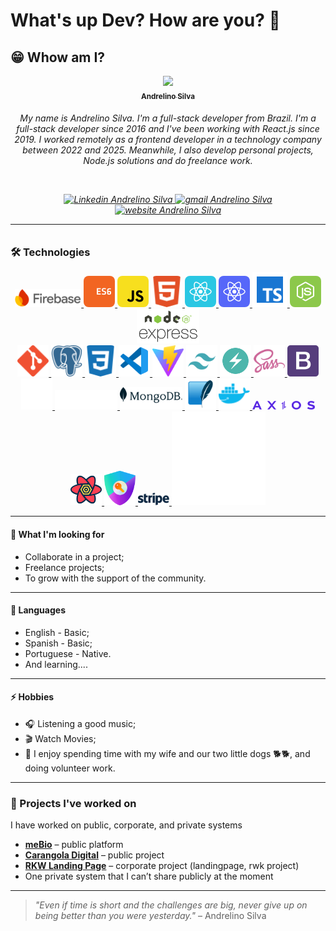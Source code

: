 
# What's up Dev? How are you? 👋

## 😁 Whow am I?

<p align="center">
<a href="https://app.rocketseat.com.br/me/andrelinosilva" target="_blank">
<img src="https://github.com/andrelinos.png" width="100px" atl="Foto de perfil do GitHub de AndreLino" />
<br /><sub><b>Andrelino Silva</b></sub>
</a>

<br />
<h6 align="center">
My name is Andrelino Silva. I'm a full-stack developer from Brazil. I'm a full-stack developer since 2016 and I've been working with React.js since 2019. I worked remotely as a frontend developer in a technology company between 2022 and 2025. Meanwhile, I also develop personal projects, Node.js solutions and do freelance work.
</p>

</p>
<br />

<p align="center">
    <a href="https://www.linkedin.com/in/andrelinosilva/" target="_blank">
        <img
            alt="Linkedin Andrelino Silva"
            src="https://img.shields.io/badge/-Andrelino%20Silva-%230077b5?style=flat-square&logo=linkedin">
    </a>
    <a href="mailto:andrelinodev@gmail.com">
        <img
            alt="gmail Andrelino Silva"
            src="https://img.shields.io/badge/Gmail-%23c14438?style=flat-square&logo=gmail&logoColor=white">
    </a>
    <a href="https://andrelino.dev/" target="_blank">
        <img
            alt="website Andrelino Silva"
            src="https://img.shields.io/badge/-andrelino.dev-3f80ee?style=flat-square&logo=&logoColor=white">
    </a>

</p>

---

### 🛠 Technologies

<p align="center">
 <a href="https://firebase.google.com/">
        <img src="/assets/icon-firebase.svg" alt="logo Firebase" width="106px">
    </a>
    <a href="http://www.ecma-international.org/ecma-262/6.0/">
        <img src="/assets/icon-ecmascript6.svg" alt="logo ECS6" width="50px" style="border-radius: 8px;">
    </a>
     <a href="https://www.javascript.com/">
        <img src="/assets/icon-javascript.svg" alt="logo JavaScript" width="50px" style="border-radius: 8px;">
    </a>
    <a href="https://developer.mozilla.org/en-US/docs/Web/HTML">
        <img src="/assets/icon-html5.svg" alt="logo HTML5" width="50px" style="border-radius: 8px;">
    </a>
    <a href="https://reactjs.org/">
        <img src="/assets/icon-react.svg" alt="logo React" width="50px" style="border-radius: 8px;">
    </a>
    <a href="https://reactnative.dev/">
        <img src="/assets/icon-react-native.svg" alt="logo React Native" width="50px" style="border-radius: 8px;">
    </a>
     <a href="https://www.typescriptlang.org/">
        <img src="/assets/icon-typescript.png" alt="logo Typescript" width="56px">
    </a>
    <a href="https://nodejs.org/en/">
        <img src="/assets/icon-nodejs.svg" alt="logo Node.js" width="50px" style="border-radius: 8px;">
    </a>
    <a href="https://expressjs.com/">
        <img src="/assets/icon-express2.png" alt="logo Express" width="100px">
    </a>
    <br/>
    <a href="https://git-scm.com/">
        <img src="/assets/icon-git.svg" alt="logo Git" width="50px">
    </a>
    <a href="https://www.postgresql.org/">
        <img src="/assets/icon-postgresql.svg" alt="logo PostgreSQL" width="50px">
    </a>
     <a href="https://developer.mozilla.org/en-US/docs/Web/CSS">
        <img src="/assets/icon-css3.svg" alt="logo CSS3" width="50px" style="border-radius: 8px;">
    </a>
    <a href="https://code.visualstudio.com/">
        <img src="/assets/icon-vscode.svg" alt="logo VSCode" width="50px">
    </a>
    <a href="https://vitejs.dev/">
        <img src="/assets/icon-vitejs.svg" alt="logo Vite.js" width="50px">
    </a>
    <a href="https://tailwindcss.com/">
        <img src="/assets/icon-tailwindcss.svg" alt="logo TailwindCSS" width="50px">
    </a>
    <a href="https://chakra-ui.com/">
        <img src="/assets/icon-chakra-ui.svg" alt="logo Chakra UI" width="50px">
    </a>
    <a href="https://sass-lang.com/">
        <img src="/assets/icon-sass.svg" alt="logo Sass" width="50px">
    </a>
    <a href="https://getbootstrap.com/">
        <img src="/assets/icon-bootstrap.svg" alt="logo Bootstrap" width="50px">
    </a>
    <a href="https://wordpress.org/">
        <img src="/assets/icon-wordpress.svg" alt="logo WordPress" width="50px">
    </a>
    <a href="https://www.prisma.io/">
        <img src="/assets/icon-prisma.svg" alt="logo Prisma ORM" width="100px">
    </a>
    <a href="https://www.mongodb.com/">
        <img src="/assets/icon-mongodb.svg" alt="logo MongoDB" width="100px">
    </a>
    <a href="https://www.sqlite.org/">
        <img src="/assets/icon-sqlite.svg" alt="logo SQLite" width="50px">
    </a>
    <a href="https://www.docker.com/">
        <img src="/assets/icon-docker.svg" alt="logo Docker" width="50px">
    </a>
    <a href="https://axios-http.com/">
        <img src="/assets/icon-axios.svg" alt="logo Axios" width="100px">
    </a>
    <a href="https://tanstack.com/query/">
        <img src="/assets/icon-react-query.svg" alt="logo React Query" width="50px">
    </a>
    <a href="https://next-auth.js.org/">
        <img src="/assets/icon-next-auth.png" alt="logo NextAuth.js" width="50px">
    </a>
    <a href="https://stripe.com/">
        <img src="/assets/icon-stripe.svg" alt="logo Stripe" width="50px">
    </a>
   <a href="https://www.mercadopago.com.br/" >
    <img src="/assets/icon-mercado-pago.svg" alt="logo Mercado Pago" width="150px">
</a>

</p>

---

#### 🚧 What I'm looking for

- Collaborate in a project;
- Freelance projects;
- To grow with the support of the community.

---

#### 💬 Languages

- English - Basic;
- Spanish - Basic;
- Portuguese - Native.
- And learning....

---

#### ⚡ Hobbies

- 🎧 Listening a good music;
- 🎬 Watch Movies;
- 👫 I enjoy spending time with my wife and our two little dogs 🐕🐕, and doing volunteer work.

---

### 🧩 Projects I've worked on

I have worked on public, corporate, and private systems

- [**meBio**](https://me.bio.br) – public platform
- [**Carangola Digital**](https://carangoladigital.com.br) – public project
- [**RKW Landing Page**](https://landingpage-rkw.custoconecta.com.br) – corporate project (landingpage, rwk project)
- One private system that I can’t share publicly at the moment

---

> *"Even if time is short and the challenges are big, never give up on being better than you were yesterday."* – Andrelino Silva
